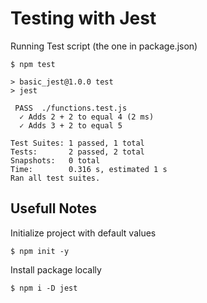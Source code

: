# Testing with Jest

Running Test script (the one in package.json)
```
$ npm test

> basic_jest@1.0.0 test
> jest

 PASS  ./functions.test.js
  ✓ Adds 2 + 2 to equal 4 (2 ms)
  ✓ Adds 3 + 2 to equal 5

Test Suites: 1 passed, 1 total
Tests:       2 passed, 2 total
Snapshots:   0 total
Time:        0.316 s, estimated 1 s
Ran all test suites.
```

## Usefull Notes

Initialize project with default values
```
$ npm init -y
```

Install package locally
```
$ npm i -D jest
```